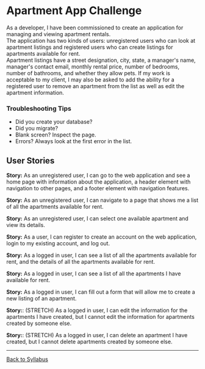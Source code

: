 # Apartment App Challenge

As a developer, I have been commissioned to create an application for managing and viewing apartment rentals.  
The application has two kinds of users: unregistered users who can look at apartment listings and registered users who can create listings for apartments available for rent.  
Apartment listings have a street designation, city, state, a manager's name, manager's contact email, monthly rental price, number of bedrooms, number of bathrooms, and whether they allow pets.
If my work is acceptable to my client, I may also be asked to add the ability for a registered user to remove an apartment from the list as well as edit the apartment information.

### Troubleshooting Tips
- Did you create your database?
- Did you migrate?
- Blank screen? Inspect the page.
- Errors? Always look at the first error in the list.


## User Stories
**Story:** As an unregistered user, I can go to the web application and see a home page with information about the application, a header element with navigation to other pages, and a footer element with navigation features.

**Story:** As an unregistered user, I can navigate to a page that shows me a list of all the apartments available for rent.

**Story:** As an unregistered user, I can select one available apartment and view its details.

**Story:** As a user, I can register to create an account on the web application, login to my existing account, and log out.

**Story:** As a logged in user, I can see a list of all the apartments available for rent, and the details of all the apartments available for rent.

**Story:** As a logged in user, I can see a list of all the apartments I have available for rent.

**Story:** As a logged in user, I can fill out a form that will allow me to create a new listing of an apartment.

**Story:**: (STRETCH) As a logged in user, I can edit the information for the apartments I have created, but I cannot edit the information for apartments created by someone else.

**Story:**: (STRETCH) As a logged in user, I can delete an apartment I have created, but I cannot delete apartments created by someone else.


---
[Back to Syllabus](../README.md#unit-nine-react-in-rails-and-authentication)
